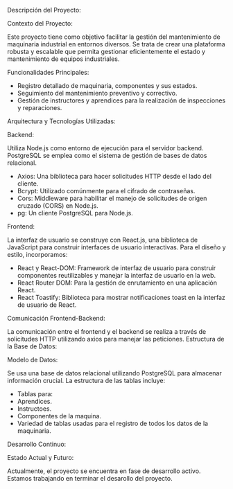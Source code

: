 Descripción del Proyecto:

Contexto del Proyecto:

Este proyecto tiene como objetivo facilitar la gestión del mantenimiento de maquinaria industrial en entornos diversos.
Se trata de crear una plataforma robusta y escalable que permita gestionar eficientemente el estado y mantenimiento de equipos industriales.

Funcionalidades Principales:

- Registro detallado de maquinaria, componentes y sus estados.
- Seguimiento del mantenimiento preventivo y correctivo.
- Gestión de instructores y aprendices para la realización de inspecciones y reparaciones.

Arquitectura y Tecnologías Utilizadas:

Backend:

Utiliza Node.js como entorno de ejecución para el servidor backend.
PostgreSQL se emplea como el sistema de gestión de bases de datos relacional.

- Axios: Una biblioteca para hacer solicitudes HTTP desde el lado del cliente.
- Bcrypt: Utilizado comúnmente para el cifrado de contraseñas.
- Cors: Middleware para habilitar el manejo de solicitudes de origen cruzado (CORS) en Node.js.
- pg: Un cliente PostgreSQL para Node.js.

Frontend:

La interfaz de usuario se construye con React.js, una biblioteca de JavaScript para construir interfaces de usuario interactivas.
Para el diseño y estilo, incorporamos:

- React y React-DOM: Framework de interfaz de usuario para construir componentes reutilizables y manejar la interfaz de usuario en la web.
- React Router DOM: Para la gestión de enrutamiento en una aplicación React.
- React Toastify: Biblioteca para mostrar notificaciones toast en la interfaz de usuario de React.

Comunicación Frontend-Backend:

La comunicación entre el frontend y el backend se realiza a través de solicitudes HTTP utilizando axios para manejar las peticiones.
Estructura de la Base de Datos:

Modelo de Datos:

Se usa una base de datos relacional utilizando PostgreSQL para almacenar información crucial.
La estructura de las tablas incluye:

- Tablas para:
- Aprendices.
- Instructoes.
- Componentes de la maquina.
- Variedad de tablas usadas para el registro de todos los datos de la maquinaria.

Desarrollo Continuo:

Estado Actual y Futuro:

Actualmente, el proyecto se encuentra en fase de desarrollo activo.
Estamos trabajando en terminar el desarollo del proyecto.
